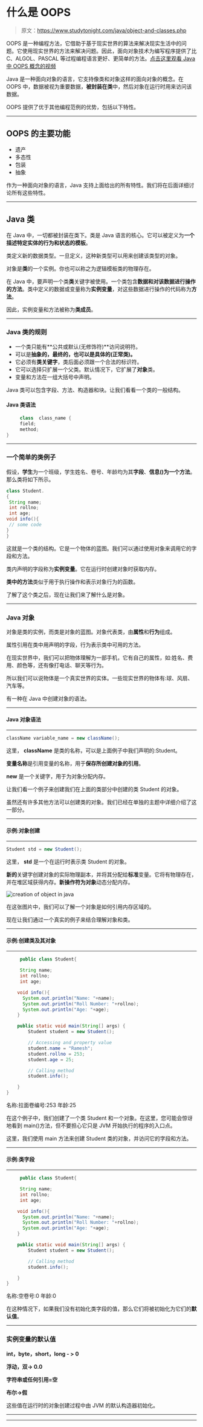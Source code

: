 # 什么是 OOPS

> 原文：<https://www.studytonight.com/java/object-and-classes.php>

OOPS 是一种编程方法，它借助于基于现实世界的算法来解决现实生活中的问题。它使用现实世界的方法来解决问题。因此，面向对象技术为编写程序提供了比 C、ALGOL、PASCAL 等过程编程语言更好、更简单的方法。[点击这里观看 Java 中 OOPS 概念的视频](https://www.youtube.com/watch?v=xoL6WvCARJY)

Java 是一种面向对象的语言，它支持像类和对象这样的面向对象的概念。在 OOPS 中，数据被视为重要数据，**被封装在类**中，然后对象在运行时用来访问该数据。

OOPS 提供了优于其他编程范例的优势，包括以下特性。

* * *

## OOPS 的主要功能

*   遗产
*   多态性
*   包装
*   抽象

作为一种面向对象的语言，Java 支持上面给出的所有特性。我们将在后面详细讨论所有这些特性。

* * *

## Java 类

在 Java 中，一切都被封装在类下。类是 Java 语言的核心。它可以被定义为**一个描述特定实体的行为和状态的模板**。

类定义新的数据类型。一旦定义，这种新类型可以用来创建该类型的对象。

对象是**类**的一个实例。你也可以称之为逻辑模板类的物理存在。

在 Java 中，要声明一个类**类**关键字被使用。一个类包含**数据和对该数据进行操作的方法**。类中定义的数据或变量称为**实例变量**，对这些数据进行操作的代码称为**方法**。

因此，实例变量和方法被称为**类成员**。

* * *

### Java 类的规则

*   一个类只能有**公共或默认(无修饰符)**访问说明符。
*   可以是**抽象的，最终的，也可以是具体的(正常类)。**
*   它必须有**类关键字**，类后面必须跟一个合法的标识符。
*   它可以选择只扩展一个父类。默认情况下，它扩展了**对象**类。
*   变量和方法在一组大括号中声明。

Java 类可以包含字段、方法、构造器和块。让我们看看一个类的一般结构。

#### Java 类语法

```java
	 class  class_name {
     field;
     method;
} 

```

* * *

### 一个简单的类例子

假设，**学生**为一个班级，学生姓名、卷号、年龄均为其**字段**、**信息()**为一个**方法**。那么类将如下所示。

```java
class Student.
{
 String name;
 int rollno;
 int age;
void info(){
 // some code
}
} 
```

这就是一个类的结构。它是一个物体的蓝图。我们可以通过使用对象来调用它的字段和方法。

类内声明的字段称为**实例变量**。它在运行时创建对象时获取内存。

**类中的方法**类似于用于执行操作和表示对象行为的函数。

了解了这个类之后，现在让我们来了解什么是对象。

* * *

### Java 对象

对象是类的实例，而类是对象的蓝图。对象代表类，由**属性**和**行为**组成。

属性引用在类中用声明的字段，行为表示类中可用的方法。

在现实世界中，我们可以把物体理解为一部手机，它有自己的属性，如:姓名、费用、颜色等，还有像打电话、聊天等行为。

所以我们可以说物体是一个真实世界的实体。一些现实世界的物体有:球、风扇、汽车等。

有一种在 Java 中创建对象的语法。

* * *

#### **Java 对象语法**

* * *

```java
className variable_name = new className();
```

这里， **className** 是类的名称，可以是上面例子中我们声明的:Student。

**变量名称**是引用变量的名称，用于**保存所创建对象的引用**。

**new** 是一个关键字，用于为对象分配内存。

让我们看一个例子来创建我们在上面的类部分中创建的类 Student 的对象。

虽然还有许多其他方法可以创建类的对象。我们已经在单独的主题中详细介绍了这一部分。

* * *

#### **示例:对象创建**

* * *

```java
Student std = new Student();
```

这里， **std** 是一个在运行时表示类 Student 的对象。

**新的**关键字创建对象的实际物理副本，并将其分配给**标准**变量。它将有物理存在，并在堆区域获得内存。**新操作符为对象**动态分配内存。

![creation of object in java](img/3bc7ec4728c67bbf0f9c79ce39b515b9.png)

在这张图片中，我们可以了解一个对象是如何引用内存区域的。

现在让我们通过一个真实的例子来结合理解对象和类。

* * *

#### **示例:创建类及其对象**

* * *

```java
	 public class Student{      

	 String name;
	 int rollno;
	 int age;

	void info(){
	  System.out.println("Name: "+name);
	  System.out.println("Roll Number: "+rollno);
	  System.out.println("Age: "+age);
	}  

	public static void main(String[] args) {
		Student student = new Student();

		// Accessing and property value
		student.name = "Ramesh";
		student.rollno = 253;
		student.age = 25;

		// Calling method
		student.info();

	}
} 

```

名称:拉面卷编号:253 年龄:25

在这个例子中，我们创建了一个类 Student 和一个对象。在这里，您可能会惊讶地看到 main()方法，但不要担心它只是 JVM 开始执行的程序的入口点。

这里，我们使用 main 方法来创建 Student 类的对象，并访问它的字段和方法。

* * *

#### **示例:类字段**

* * *

```java
	 public class Student{      

	 String name;
	 int rollno;
	 int age;

	void info(){
	  System.out.println("Name: "+name);
	  System.out.println("Roll Number: "+rollno);
	  System.out.println("Age: "+age);
	}  

	public static void main(String[] args) {
		Student student = new Student();

		// Calling method
		student.info();

	}
} 

```

名称:空卷号:0 年龄:0

在这种情况下，如果我们没有初始化类字段的值，那么它们将被初始化为它们的**默认值**。

* * *

### 实例变量的默认值

**int，byte，short，long - > 0**

**浮动，双→ 0.0**

**字符串或任何引用=空**

**布尔→假**

这些值在运行时的对象创建过程中由 JVM 的默认构造器初始化。

* * *

* * *